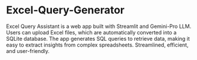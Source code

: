 # Excel-Query-Generator
Excel Query Assistant is a web app built with Streamlit and Gemini-Pro LLM. Users can upload Excel files, which are automatically converted into a SQLite database. The app generates SQL queries to retrieve data, making it easy to extract insights from complex spreadsheets. Streamlined, efficient, and user-friendly.
